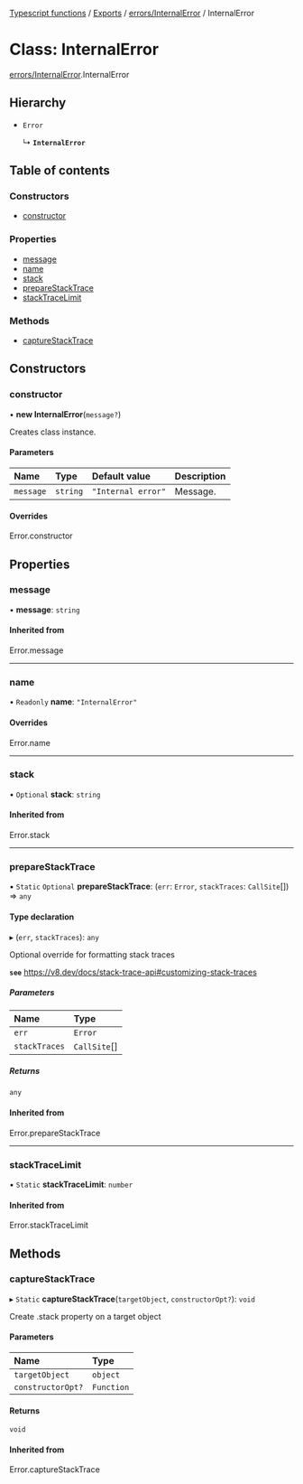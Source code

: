 [Typescript functions](../index.md) / [Exports](../modules.md) / [errors/InternalError](../modules/errors_InternalError.md) / InternalError

# Class: InternalError

[errors/InternalError](../modules/errors_InternalError.md).InternalError

## Hierarchy

- `Error`

  ↳ **`InternalError`**

## Table of contents

### Constructors

- [constructor](errors_InternalError.InternalError.md#constructor)

### Properties

- [message](errors_InternalError.InternalError.md#message)
- [name](errors_InternalError.InternalError.md#name)
- [stack](errors_InternalError.InternalError.md#stack)
- [prepareStackTrace](errors_InternalError.InternalError.md#preparestacktrace)
- [stackTraceLimit](errors_InternalError.InternalError.md#stacktracelimit)

### Methods

- [captureStackTrace](errors_InternalError.InternalError.md#capturestacktrace)

## Constructors

### constructor

• **new InternalError**(`message?`)

Creates class instance.

#### Parameters

| Name | Type | Default value | Description |
| :------ | :------ | :------ | :------ |
| `message` | `string` | `"Internal error"` | Message. |

#### Overrides

Error.constructor

## Properties

### message

• **message**: `string`

#### Inherited from

Error.message

___

### name

• `Readonly` **name**: ``"InternalError"``

#### Overrides

Error.name

___

### stack

• `Optional` **stack**: `string`

#### Inherited from

Error.stack

___

### prepareStackTrace

▪ `Static` `Optional` **prepareStackTrace**: (`err`: `Error`, `stackTraces`: `CallSite`[]) => `any`

#### Type declaration

▸ (`err`, `stackTraces`): `any`

Optional override for formatting stack traces

**`see`** https://v8.dev/docs/stack-trace-api#customizing-stack-traces

##### Parameters

| Name | Type |
| :------ | :------ |
| `err` | `Error` |
| `stackTraces` | `CallSite`[] |

##### Returns

`any`

#### Inherited from

Error.prepareStackTrace

___

### stackTraceLimit

▪ `Static` **stackTraceLimit**: `number`

#### Inherited from

Error.stackTraceLimit

## Methods

### captureStackTrace

▸ `Static` **captureStackTrace**(`targetObject`, `constructorOpt?`): `void`

Create .stack property on a target object

#### Parameters

| Name | Type |
| :------ | :------ |
| `targetObject` | `object` |
| `constructorOpt?` | `Function` |

#### Returns

`void`

#### Inherited from

Error.captureStackTrace
